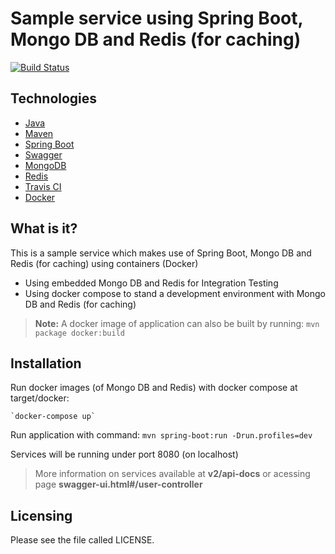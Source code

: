 
# Sample service using Spring Boot, Mongo DB and Redis (for caching)
[![Build Status](https://travis-ci.org/rmdesse/user-service.svg?branch=master)](https://travis-ci.org/rmdesse/user-service)


## Technologies

* [Java](http://www.oracle.com/technetwork/java/javase/downloads/index.html)
* [Maven](https://maven.apache.org/)
* [Spring Boot](http://projects.spring.io/spring-boot/)
* [Swagger](http://swagger.io/)
* [MongoDB](https://www.mongodb.com/)
* [Redis](https://redis.io/)
* [Travis CI](https://travis-ci.org/)
* [Docker](http://docker.com/)


What is it?
------------

  This is a sample service which makes use of Spring Boot, Mongo DB and Redis (for caching) using
  containers (Docker)
  
  - Using embedded Mongo DB and Redis for Integration Testing
  - Using docker compose to stand a development environment with Mongo DB and Redis (for caching)
  
> **Note:** A docker image of application can also be built by running: `mvn package docker:build`
  
Installation
------------

  Run docker images (of Mongo DB and Redis) with docker compose at target/docker:
  
	`docker-compose up`
  
  Run application with command: `mvn spring-boot:run -Drun.profiles=dev`
  
  Services will be running under port 8080 (on localhost)
  
  > More information on services available at **v2/api-docs** or acessing page **swagger-ui.html#/user-controller**

Licensing
---------

  Please see the file called LICENSE.
